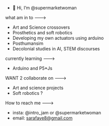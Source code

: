 - 👋 Hi, I’m @supermarketwoman


what am in to --->
- Art and Science crossovers
- Prosthetics and soft robotics 
- Developing my own actuators using arduino 
- Posthumansim 
- Decolonial studies in AI, STEM discourses 


currently learning --->
- Arduino and P5*Js


WANT 2 collaborate on --->
- Art and science projects 
- Soft robotics ? 


How to reach me --->
- insta: @intro_jam or @supermarketwoman 
- email: sarafaye8@gmail.com




<!---
supermarketwoman/supermarketwoman is a ✨ special ✨ repository because its `README.md` (this file) appears on your GitHub profile.
You can click the Preview link to take a look at your changes.
--->
